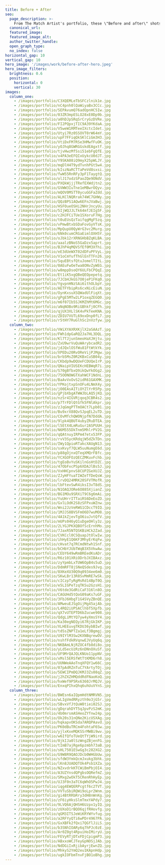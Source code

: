 ```yaml
---
title: Before + After
seo:
  page_description: >-
    From The Match Artist's portfolio, these \"Before and after\" shots helped our customers go on more dates, and for many, find the love of their life.
  canonical_url:
  featured_image:
  featured_image_alt:
  author_twitter_handle:
  open_graph_type:
  no_index: false
horizontal_gap: 10
vertical_gap: 10
hero_image: '/images/work/before-after-hero.jpeg'
hero_image_filters:
  brightness: 0.6
  position:
    horizontal: 0
    vertical: 30
images:
  column_one:
    - /images/portfolio/C3XQEMLeTbSFCzlnik1e.jpg
    - /images/portfolio/nC4pnh0lQaWiyaBx3CCc.jpg
    - /images/portfolio/SEPAvumQ76adOpnHC5Iw.jpg
    - /images/portfolio/03ZR3mpESLO28xE0Dp9b.jpg
    - /images/portfolio/a0hDJpSRqSrCryGzDVRe.jpg
    - /images/portfolio/FI2PQpxjTIC9A39YKdaA.jpg
    - /images/portfolio/V5weW1RMTeeIXctcIdet.jpg
    - /images/portfolio/Utyi7Rz0SSOVT0rW64mY.jpg
    - /images/portfolio/upF7FFiqQkSKlCiGm3H3.jpg
    - /images/portfolio/VtiDxFM7RSe3HMwfFuOK.jpg
    - /images/portfolio/yOJhq8GWRGGskdEAgxtf.jpg
    - /images/portfolio/tjvHwzMfSsi51ebFgQfE.jpg
    - /images/portfolio/x4PA3eEFQIxUykcU0dJT.jpg
    - /images/portfolio/Y9SKA08iQ9myX25pWLJY.jpg
    - /images/portfolio/mqDlH4T9ydTvnhPGt5w4.jpg
    - /images/portfolio/kIszNaRCTTaPeVd8sxsi.jpg
    - /images/portfolio/fwW55RnRFy3pF1TaygtQ.jpg
    - /images/portfolio/olJ17odzSPaoZQe9ONdV.jpg
    - /images/portfolio/PXQkWjjjTRefEXWdjtn2.jpg
    - /images/portfolio/GVWW3IuTne1eMBwrOQyv.jpg
    - /images/portfolio/mQOV0MSTT0ycuGGFaZdd.jpg
    - /images/portfolio/ALKClNQRrak74WC7GHWy.jpg
    - /images/portfolio/QQzBPS1AQw6EFnJVaBwj.jpg
    - /images/portfolio/HSFOueOSHi2NHrJncyUu.jpg
    - /images/portfolio/5IjWQJJLTk64mfJEIg5F.jpg
    - /images/portfolio/c2HJFCiTUe1SXoruF7Hg.jpg
    - /images/portfolio/t0uEUsQzTaifqgMgF5zq.jpg
    - /images/portfolio/vPmwBtxbSDaFovGyVTsK.jpg
    - /images/portfolio/MpQupU0QyWrG3vc2Murg.jpg
    - /images/portfolio/6Nk0cumCRGaEimlOXH5Y.jpg
    - /images/portfolio/oJbk12rXRNGHbBZqKLBA.jpg
    - /images/portfolio/aaalzBNoS5GaDzx5aprt.jpg
    - /images/portfolio/BJhP4qMQVSfEf0M3Xfhi.jpg
    - /images/portfolio/eE3dUeWXT02dDFuPFVyL.jpg
    - /images/portfolio/V1oCmYufThGlEnTTFn26.jpg
    - /images/portfolio/SquEBtsfQtuJomelTItL.jpg
    - /images/portfolio/0AEuFwOeTwa8ONvZyWEG.jpg
    - /images/portfolio/w8mppDsoQY6ULFbCPQqI.jpg
    - /images/portfolio/Et1iK5xgQBeQEOpepetq.jpg
    - /images/portfolio/7JCbHJkGS7O0jeP1FKq0.jpg
    - /images/portfolio/YgvpnHNzSAi6ithOLbpY.jpg
    - /images/portfolio/AETFYbipRs6cxNicEiuN.jpg
    - /images/portfolio/OynKxsuXSQWadUlFiqXt.jpg
    - /images/portfolio/gPgE5MTw2LP1oxqZEGQ0.jpg
    - /images/portfolio/m6f07Ib5SJKMZhMt6MGc.jpg
    - /images/portfolio/aNqNOBo9RiGBhkfj0CFh.jpg
    - /images/portfolio/qjUX3XLlSK4vPkTeeKNA.jpg
    - /images/portfolio/ZDIU7VUTL69oxDnp0fL7.jpg
    - /images/portfolio/r5tHY7RuGlhSc2nVzfyw.jpg
  column_two:
    - /images/portfolio/VWiXYAXRXKjlX2aSAAzT.jpg
    - /images/portfolio/FWh1dpGaRQ2Ja7HL3DQL.jpg
    - /images/portfolio/Kl7TJjunSmeoHaXJHjtu.jpg
    - /images/portfolio/ZxU9wrVuQuWArybcadR2.jpg
    - /images/portfolio/jdJQxlOSfWu81FtWtkYk.jpg
    - /images/portfolio/XPEDu20RvOReVijPJMgw.jpg
    - /images/portfolio/brb5MsZ0R2KBxCuSB04y.jpg
    - /images/portfolio/CKbdp9wDQUeFCDUQeIrP.jpg
    - /images/portfolio/QNaipVIUSEKcHEBWqR7i.jpg
    - /images/portfolio/S70gBfbxQ9ikQwYkOGg2.jpg
    - /images/portfolio/75OONOWGTXahWCF1NdnL.jpg
    - /images/portfolio/BaAvVxOvS2idR61GAXMK.jpg
    - /images/portfolio/YPKojtxpSnOFu4LNmX4y.jpg
    - /images/portfolio/jO0EAsAITiOYZlYrR5Pp.jpg
    - /images/portfolio/gPjbXbgATWWJbLAQ5jKQ.jpg
    - /images/portfolio/nzSr4IGVRjqoq3CBR4s2.jpg
    - /images/portfolio/p7TrFDlQtGfk5FNlAkpr.jpg
    - /images/portfolio/zJqGmgPTTmOACt7Lpb01.jpg
    - /images/portfolio/Bu9xrX88QvSJpqEL2uTD.jpg
    - /images/portfolio/COvMfchQWONjpfN7DddA.jpg
    - /images/portfolio/9lpk4QBUT4ubyZRuDTEA.jpg
    - /images/portfolio/l5EtX4LmRuGur2ASPUUH.jpg
    - /images/portfolio/N6M555DkTnm5MhlrPV2G.jpg
    - /images/portfolio/qQAtnuyIRPm47etx53FP.jpg
    - /images/portfolio/rvV3SycKRdqjW5dZkTDn.jpg
    - /images/portfolio/IWy1QpioRTakcXAUgN13.jpg
    - /images/portfolio/sxKvyf7QLW5uuNumgE6d.jpg
    - /images/portfolio/p88gOjnxQTeqXMQrFBfc.jpg
    - /images/portfolio/YCXGOFOzQECZMKuvFchb.jpg
    - /images/portfolio/tgEoBvYuSKilnGsHtDZC.jpg
    - /images/portfolio/47ObFxcPSp6XDAJlBs5J.jpg
    - /images/portfolio/VxHHCpnvS8CUPZGeXUJZ.jpg
    - /images/portfolio/ZJyHFYuaTIWZeTfDeQsW.jpg
    - /images/portfolio/lrvDQ24MRK20SFVTMofR.jpg
    - /images/portfolio/lbFtevSwR4iksI3vT8dS.jpg
    - /images/portfolio/N1OAQJORe6O885XjianZ.jpg
    - /images/portfolio/BG1MOu9SRXiT9C6g6mAi.jpg
    - /images/portfolio/YuUHrrITTaiRS6DeEoZO.jpg
    - /images/portfolio/GxlLOdK2S8zSFPxuWZnw.jpg
    - /images/portfolio/Wni2JzVeRWG1CDccT9IQ.jpg
    - /images/portfolio/1MJJS8BVSFmO6D7wuMO8.jpg
    - /images/portfolio/4A1kZjevTgO6iuJvtQfV.jpg
    - /images/portfolio/mUPs046yQ1uDgeOHly3z.jpg
    - /images/portfolio/2LYGJPKXQBOfScErnhMo.jpg
    - /images/portfolio/7JaxR5NTQSKBiHCk2Zad.jpg
    - /images/portfolio/CVKCcl0CSQuapJtOlwIw.jpg
    - /images/portfolio/ihHyE1Q6KF3MhyErKqFw.jpg
    - /images/portfolio/cHvat7q7RCmdNtwh1Snf.jpg
    - /images/portfolio/bCHbYJUbTWqB3X5VkwAw.jpg
    - /images/portfolio/CEbY649wRmBREedKsADr.jpg
    - /images/portfolio/R6z101XRiODrbJXIBAxz.jpg
    - /images/portfolio/zyYpmbLxTUW6OpB4s5uD.jpg
    - /images/portfolio/DdmRFT8jSNeQSdes9Jvg.jpg
    - /images/portfolio/8XKeXU30Q9q0934ee6m0.jpg
    - /images/portfolio/SKwLBr13R8SvMmRE7wSk.jpg
    - /images/portfolio/cICzpTyRgMsRd14BpT0Q.jpg
    - /images/portfolio/e5LIGPeTzqTKSu2GzsH1.jpg
    - /images/portfolio/V6tde3GdRiCaF316ln8O.jpg
    - /images/portfolio/CAGUHd5tQoG09aKs7uGF.jpg
    - /images/portfolio/3FbJ6HbgT1G4SVyZBnQE.jpg
    - /images/portfolio/AMweuEJSgOijMg45ajAb.jpg
    - /images/portfolio/L4RQ2iUPSAClhbT5Xpfb.jpg
    - /images/portfolio/qX7vUTEPTD6bZucwe908.jpg
    - /images/portfolio/QdgLiMtYQ7yw4yXmsSY4.jpg
    - /images/portfolio/Ka30egNEQyi67RjGkIKP.jpg
    - /images/portfolio/XLHEEuvgTKDU36ybBIwf.jpg
    - /images/portfolio/tdSsZNPTZa1eLf3Bgmgj.jpg
    - /images/portfolio/U9IYlM3Sw2KXNBqrewOV.jpg
    - /images/portfolio/nshfFdkRVqnwEJVyUq6q.jpg
    - /images/portfolio/NKBAmLNjRZOC4fb8di8o.jpg
    - /images/portfolio/yLdSecUzRz6nDNnOXuSf.jpg
    - /images/portfolio/UF9MrQAJQLKNUo11ppNV.jpg
    - /images/portfolio/xMsl5ERSfWtTtKMD6rh8.jpg
    - /images/portfolio/UUNWeAAoTnqXFQY1w66C.jpg
    - /images/portfolio/07pAdRZnTuC7YArtyTOj.jpg
    - /images/portfolio/5EWCIPmDQJKMJ3Zs08qZ.jpg
    - /images/portfolio/j2hZXZHMQddRdFNaoKoQ.jpg
    - /images/portfolio/hxWef9P5Rx6360JrMQJV.jpg
    - /images/portfolio/EnxqPIhxQhq6uhUuVYnS.jpg
  column_three:
    - /images/portfolio/BWEsn6aIQpmHdtNMRVN5.jpg
    - /images/portfolio/wLIgVmdRRyzth9o3jG5r.jpg
    - /images/portfolio/SBvxVfJtQuW8tiei02SJ.jpg
    - /images/portfolio/gDqrahDYT5qJpvPzS2mK.jpg
    - /images/portfolio/4b0mrsmASHeoZYfnw24p.jpg
    - /images/portfolio/Ok20s31nQNe2KicUSXAg.jpg
    - /images/portfolio/hqkapvOKSda7ARQPAavd.jpg
    - /images/portfolio/PK0dBuTRCm4FohtaF6Sw.jpg
    - /images/portfolio/yjlxKxeMQKSSrMWBi9wv.jpg
    - /images/portfolio/w6IfQfoTUeQtTYjW9ird.jpg
    - /images/portfolio/0jkIJa0lSzWngZBjenFG.jpg
    - /images/portfolio/tImB7ajRge6pzmbh73aB.jpg
    - /images/portfolio/sHL7501ESwGg3c282XG2.jpg
    - /images/portfolio/G9W8R9QAOJDcb0WHGbUw.jpg
    - /images/portfolio/sfdW3YmkQcmJxukg3bhk.jpg
    - /images/portfolio/lKn8JUADQTOk4Psb1XZa.jpg
    - /images/portfolio/NZxvdrkKTCWiBmPbjOI4.jpg
    - /images/portfolio/A3UZYnsdQPgbsOQRefmZ.jpg
    - /images/portfolio/SMxg2wOkT5CRenRhHyEp.jpg
    - /images/portfolio/UJ3F0n3aTC6qWhO5PwJ4.jpg
    - /images/portfolio/iqg4EWQERPcgtf6c2TVT.jpg
    - /images/portfolio/VVTuSbiRQWi9oLpr2Wnm.jpg
    - /images/portfolio/gi4BtRRbRry3dH8nWnKg.jpg
    - /images/portfolio/zF6iyHksSlmTmxYAPdy7.jpg
    - /images/portfolio/9LVQ6AjQHSH6Uzpx1yIQ.jpg
    - /images/portfolio/zUXoD1rBQO6qjfRHovfg.jpg
    - /images/portfolio/qGM3ITSJeWiKRYWYvfug.jpg
    - /images/portfolio/a2RFYyQTi6wPDr4967PA.jpg
    - /images/portfolio/GxXBFk2fQxi7QGflJiLS.jpg
    - /images/portfolio/b3SNhIOARy6q7hPJc0zE.jpg
    - /images/portfolio/Ar0Z0gt4RpuiHoIMiryU.jpg
    - /images/portfolio/FEVyRTjDTxFDjCpigmP3.jpg
    - /images/portfolio/ABxxoWCJTeyGpNOSjJAb.jpg
    - /images/portfolio/NdDGiIxRjibAyrjEwnZQ.jpg
    - /images/portfolio/MhkyS2YmQ2eu1KApnHdp.jpg
    - /images/portfolio/ugkIOFbmTnvFjBO1oBhg.jpg
---
```

